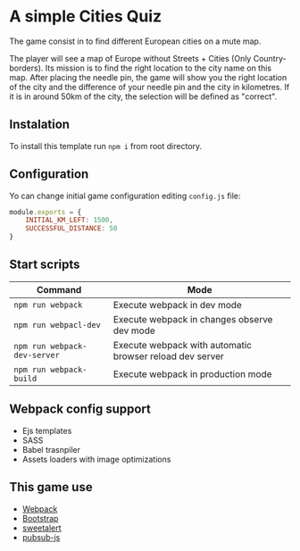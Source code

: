 # A simple Cities Quiz

The game consist in to find different European cities on a mute map.

The player will see a map of Europe without Streets + Cities (Only Country-borders). Its mission is to find the right location to the city name on this map. After placing the needle pin, the game will show you the right location of the city and the difference of your needle pin and the city in kilometres. If it is in around 50km of the city, the selection will be defined as "correct".

## Instalation


To install this template run `npm i` from root directory.

## Configuration

Yo can change initial game configuration editing `config.js` file:

```js
module.exports = {
    INITIAL_KM_LEFT: 1500,
    SUCCESSFUL_DISTANCE: 50
}
```

## Start scripts

| Command  | Mode |
| ------------- | ------------- |
| `npm run webpack` | Execute webpack in dev mode |
| `npm run webpacl-dev` | Execute webpack in changes observe dev mode |
| `npm run webpack-dev-server` | Execute webpack with automatic browser reload dev server |
| `npm run webpack-build` | Execute webpack in production mode |


## Webpack config support
- Ejs templates
- SASS
- Babel trasnpiler 
- Assets loaders with image optimizations

## This game use
- [Webpack](https://github.com/webpack/webpack)
- [Bootstrap](https://getbootstrap.com/)
- [sweetalert](https://sweetalert.js.org/)
- [pubsub-js](https://www.npmjs.com/package/pubsub-js)
